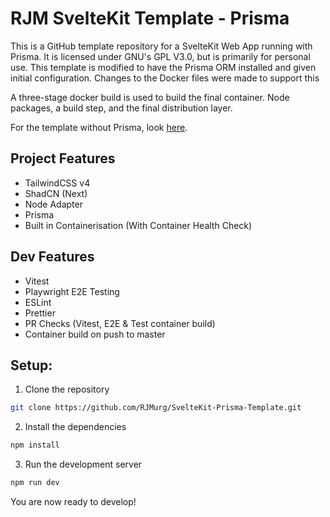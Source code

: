 # RJM SvelteKit Template - Prisma

This is a GitHub template repository for a SvelteKit Web App running with Prisma.
It is licensed under GNU's GPL V3.0, but is primarily for personal use.
This template is modified to have the Prisma ORM installed and given initial configuration. Changes to the Docker files were made to support this

A three-stage docker build is used to build the final container. Node packages, a build step, and the final distribution layer.

For the template without Prisma, look [here](https://github.com/RJMurg/SvelteKit-Template).

## Project Features

- TailwindCSS v4
- ShadCN (Next)
- Node Adapter
- Prisma
- Built in Containerisation (With Container Health Check)

## Dev Features

- Vitest
- Playwright E2E Testing
- ESLint
- Prettier
- PR Checks (Vitest, E2E & Test container build)
- Container build on push to master

## Setup:

1. Clone the repository

```bash
git clone https://github.com/RJMurg/SvelteKit-Prisma-Template.git
```

2. Install the dependencies

```bash
npm install
```

3. Run the development server

```bash
npm run dev
```

You are now ready to develop!
